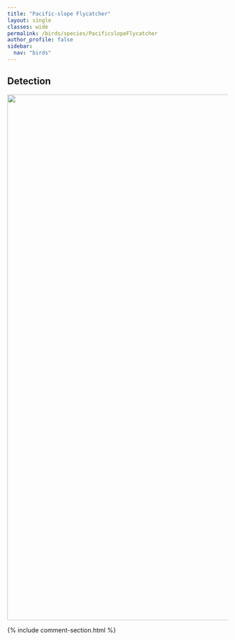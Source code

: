 ```yaml
---
title: "Pacific-slope Flycatcher"
layout: single
classes: wide
permalink: /birds/species/PacificslopeFlycatcher
author_profile: false
sidebar:
  nav: "birds"
---
```


<h2>Detection</h2>

<a href="https://drive.google.com/uc?export=view&id=11Bo41kshdVRqdokmHBw_-aWTh9w9sWNx">
<img src="https://drive.google.com/uc?export=view&id=11Bo41kshdVRqdokmHBw_-aWTh9w9sWNx" height = "1200" width = "800">
</a>

{% include comment-section.html %}
